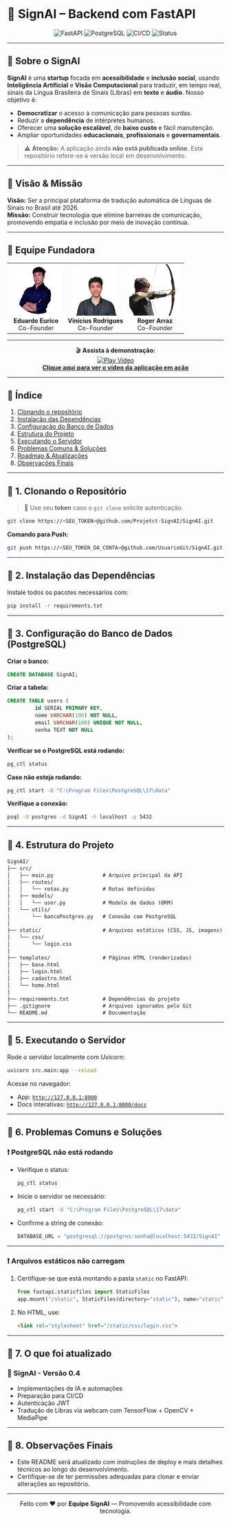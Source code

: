 # 🧠 SignAI – Backend com FastAPI

<div align="center">
   <img src="https://img.shields.io/badge/FastAPI-0.110.0-green?logo=fastapi" alt="FastAPI" />
   <img src="https://img.shields.io/badge/PostgreSQL-17-blue?logo=postgresql" alt="PostgreSQL" />
   <img src="https://img.shields.io/badge/CI/CD-ready-brightgreen?logo=githubactions" alt="CI/CD" />
   <img src="https://img.shields.io/badge/Status-Em%20Desenvolvimento-yellow" alt="Status" />
</div>

---

## 🚀 Sobre o SignAI

**SignAI** é uma **startup** focada em **acessibilidade** e **inclusão social**, usando **Inteligência Artificial** e **Visão Computacional** para traduzir, em tempo real, sinais da Língua Brasileira de Sinais (Libras) em **texto** e **áudio**. Nosso objetivo é:

- **Democratizar** o acesso à comunicação para pessoas surdas.
- Reduzir a **dependência** de intérpretes humanos.
- Oferecer uma **solução escalável**, de **baixo custo** e fácil manutenção.
- Ampliar oportunidades **educacionais**, **profissionais** e **governamentais**.

> ⚠️ **Atenção:** A aplicação ainda **não está publicada online**. Este repositório refere-se à versão local em desenvolvimento.

---

## 🎯 Visão & Missão

**Visão:** Ser a principal plataforma de tradução automática de Línguas de Sinais no Brasil até 2026.  
**Missão:** Construir tecnologia que elimine barreiras de comunicação, promovendo empatia e inclusão por meio de inovação contínua.

---

## 👥 Equipe Fundadora

<div align="center">
    <table>
         <tr>
             <td align="center">
                  <img src="app/static/images/eurico.png" alt="Fundador 1" style="width:120px; height:120px; object-fit:cover;" /><br>
                  <strong>Eduardo Eurico</strong><br>
                  Co-Founder
             </td>
             <td align="center">
                  <img src="app/static/images/vini.png" alt="Fundador 2" style="width:100px; height:120px; object-fit:cover;" /><br>
                  <strong>Vinícius Rodrigues</strong><br>
                  Co-Founder
             </td>
             <td align="center">
                  <img src="app/static/images/roger.png" alt="Fundador 3" style="width:120px; height:120px; object-fit:cover;" /><br>
                  <strong>Roger Arraz</strong><br>
                  Co-Founder
             </td>
         </tr>
    </table>
</div>

---

<div align="center">

🎬 <strong>Assista à demonstração:</strong><br>
<a href="app/static/images/signai0video_TLXcW19c.mp4" target="_blank">
   <img src="https://img.icons8.com/ios-filled/100/000000/play-button-circled.png" alt="Play Video" width="80" /><br>
   <b>Clique aqui para ver o vídeo da aplicação em ação</b>
</a>

</div>

---

## 📂 Índice

1. [Clonando o repositório](#-1-clonando-o-repositório)  
2. [Instalação das Dependências](#-2-instalação-das-dependências)  
3. [Configuração do Banco de Dados](#-3-configuração-do-banco-de-dados-postgresql)  
4. [Estrutura do Projeto](#-4-estrutura-do-projeto)  
5. [Executando o Servidor](#-5-executando-o-servidor)  
6. [Problemas Comuns & Soluções](#-6-problemas-comuns--soluções)  
7. [Roadmap & Atualizações](#-7-roadmap--atualizações)  
8. [Observações Finais](#-8-observações-finais)  

---

## 📌 1. Clonando o Repositório

> 🔐 Use seu **token** caso o `git clone` solicite autenticação.

```bash
git clone https://<SEU_TOKEN>@github.com/Projetct-SignAI/SignAI.git
```

**Comando para Push:**

```bash
git push https://<SEU_TOKEN_DA_CONTA>@github.com/UsuarioGit/SignAI.git
```

---

## 📌 2. Instalação das Dependências

Instale todos os pacotes necessários com:

```bash
pip install -r requirements.txt
```

---

## 📌 3. Configuração do Banco de Dados (PostgreSQL)

**Criar o banco:**
```sql
CREATE DATABASE SignAI;
```

**Criar a tabela:**
```sql
CREATE TABLE users (
         id SERIAL PRIMARY KEY,
         nome VARCHAR(100) NOT NULL,
         email VARCHAR(100) UNIQUE NOT NULL,
         senha TEXT NOT NULL
);
```

**Verificar se o PostgreSQL está rodando:**
```bash
pg_ctl status
```

**Caso não esteja rodando:**
```bash
pg_ctl start -D "C:\Program Files\PostgreSQL\17\data"
```

**Verifique a conexão:**
```bash
psql -U postgres -d SignAI -h localhost -p 5432
```

---

## 📌 4. Estrutura do Projeto

```plaintext
SignAI/
├── src/
│   ├── main.py                # Arquivo principal da API
│   ├── routes/
│   │   └── rotas.py           # Rotas definidas
│   ├── models/
│   │   └── user.py            # Modelo de dados (ORM)
│   └── utils/
│       └── bancoPostgres.py   # Conexão com PostgreSQL
│
├── static/                    # Arquivos estáticos (CSS, JS, imagens)
│   └── css/
│       └── login.css
│
├── templates/                 # Páginas HTML (renderizadas)
│   ├── base.html
│   ├── login.html
│   ├── cadastro.html
│   └── home.html
│
├── requirements.txt           # Dependências do projeto
├── .gitignore                 # Arquivos ignorados pelo Git
└── README.md                  # Documentação
```

---

## 📌 5. Executando o Servidor

Rode o servidor localmente com Uvicorn:

```bash
uvicorn src.main:app --reload
```

Acesse no navegador:

- App: [`http://127.0.0.1:8000`](http://127.0.0.1:8000)
- Docs interativas: [`http://127.0.0.1:8000/docs`](http://127.0.0.1:8000/docs)

---

## 📌 6. Problemas Comuns e Soluções

### ❗ PostgreSQL não está rodando

- Verifique o status:
    ```bash
    pg_ctl status
    ```
- Inicie o servidor se necessário:
    ```bash
    pg_ctl start -D "C:\Program Files\PostgreSQL\17\data"
    ```
- Confirme a string de conexão:
    ```python
    DATABASE_URL = "postgresql://postgres:senha@localhost:5432/SignAI"
    ```

---

### ❗ Arquivos estáticos não carregam

1. Certifique-se que está montando a pasta `static` no FastAPI:
      ```python
      from fastapi.staticfiles import StaticFiles
      app.mount("/static", StaticFiles(directory="static"), name="static")
      ```
2. No HTML, use:
      ```html
      <link rel="stylesheet" href="/static/css/login.css">
      ```

---

## 📌 7. O que foi atualizado

### 🚀 SignAI - Versão 0.4

- Implementações de IA e automações
- Preparação para CI/CD
- Autenticação JWT
- Tradução de Libras via webcam com TensorFlow + OpenCV + MediaPipe

---

## 📌 8. Observações Finais

- Este README será atualizado com instruções de deploy e mais detalhes técnicos ao longo do desenvolvimento.
- Certifique-se de ter permissões adequadas para clonar e enviar alterações ao repositório.

---

<div align="center">

Feito com ❤️ por <b>Equipe SignAI</b> — Promovendo acessibilidade com tecnologia.

</div>
